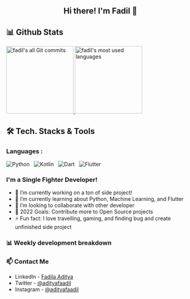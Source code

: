 <div align="center">
  <h2>Hi there! I'm Fadil 👋</h2>
</div>


## 📊️&nbsp;Github Stats

<a href="https://github.com/fadil-21">
  <img alt="fadil's all Git commits" height="180em" src="https://github-readme-stats.vercel.app/api?username=fadil-21&show_icons=true&theme=radical&include_all_commits=true&count_private=true" />
  <img alt="fadil's most used languages" height="180em" src="https://github-readme-stats.vercel.app/api/top-langs/?username=fadil-21&layout=compact&theme=radical&hide=shards,shaderlab,hlsl,html,css&langs_count=6" />
</a>

## 🛠 Tech. Stacks & Tools

### Languages :

<img alt="Python" src="https://img.shields.io/badge/Python-14354C?style=for-the-badge&logo=python&logoColor=white" />&nbsp;&nbsp;
<img alt="Kotlin" src="https://img.shields.io/badge/Kotlin-0095D5?&style=for-the-badge&logo=kotlin&logoColor=white" />&nbsp;&nbsp;
<img alt="Dart" src="https://img.shields.io/badge/Dart-0175C2?style=for-the-badge&logo=dart&logoColor=white" />&nbsp;&nbsp;
<img alt="Flutter" src="https://img.shields.io/badge/Flutter-02569B?style=for-the-badge&logo=flutter&logoColor=white" />&nbsp;&nbsp;


<!--**fadil-21/fadil-21** is a ✨ _special_ ✨ repository because its `README.md` (this file) appears on your GitHub profile.

Here are some ideas to get you started:-->

### I'm a Single Fighter Developer!

- 🔭 I’m currently working on a ton of side project!
- 🌱 I’m currently learning about Python, Machine Learning, and Flutter
- 👯 I’m looking to collaborate with other developer
- 🥅 2022 Goals: Contribute more to Open Source projects
- ⚡ Fun fact: I love travelling, gaming, and finding bug and create unfinished side project 

### 📊 Weekly development breakdown

<!--START_SECTION:waka-->
<!--END_SECTION:waka-->

### 📫 Contact Me
- LinkedIn - [Fadila Aditya](https://facebook.com/ryan.hac)
- Twitter - [@adityafaadil](https://twitter.com/adityafaadil)
- Instagram - [@adityafaadil](https://www.instagram.com/adityafaadil/)

